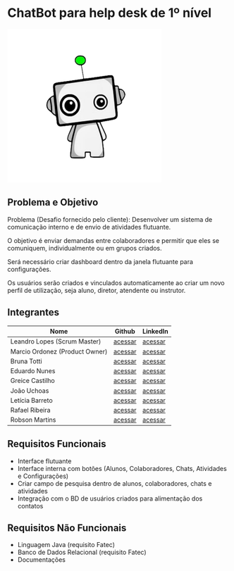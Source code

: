 # ChatBot para help desk de 1º nível

<img src="./frontend/src/assets/logo.png" width="350" title="Logo">

## Problema e Objetivo

Problema (Desafio fornecido pelo cliente): Desenvolver um sistema de comunicação interno e de envio de atividades
flutuante.

O objetivo é enviar demandas entre colaboradores e permitir que eles se comuniquem, individualmente ou em grupos
criados.

Será necessário criar dashboard dentro da janela flutuante para configurações.

Os usuários serão criados e vinculados automaticamente ao criar um novo perfil de utilização, seja aluno, diretor,
atendente ou instrutor.

## Integrantes

| Nome                           | Github                                | LinkedIn                                                    |
|--------------------------------|---------------------------------------|-------------------------------------------------------------|
| Leandro Lopes (Scrum Master)   | [acessar](https://github.com/LLBueno) | [acessar](https://www.linkedin.com/in/leandro-lopes-bueno/) |
| Marcio Ordonez (Product Owner) | [acessar]()                           | [acessar]()                                                 |
| Bruna Totti                    | [acessar]()                           | [acessar]()                                                 |
| Eduardo Nunes                  | [acessar]()                           | [acessar]()                                                 |
| Greice Castilho                | [acessar]()                           | [acessar]()                                                 |
| João Uchoas                    | [acessar]()                           | [acessar]()                                                 |
| Letícia Barreto                | [acessar]()                           | [acessar]()                                                 |
| Rafael Ribeira                 | [acessar]()                           | [acessar]()                                                 |
| Robson Martins                 | [acessar]()                           | [acessar]()                                                 |

## Requisitos Funcionais

- Interface flutuante
- Interface interna com botões (Alunos, Colaboradores, Chats, Atividades e Configurações)
- Criar campo de pesquisa dentro de alunos, colaboradores, chats e atividades
- Integração com o BD de usuários criados para alimentação dos contatos

## Requisitos Não Funcionais

- Linguagem Java (requisito Fatec)
- Banco de Dados Relacional (requisito Fatec)
- Documentações
